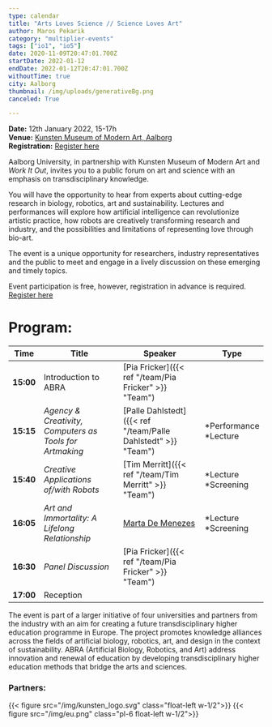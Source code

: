 ```yaml
---
type: calendar
title: "Arts Loves Science // Science Loves Art"
author: Maros Pekarik
category: "multiplier-events"
tags: ["io1", "io5"]
date: 2020-11-09T20:47:01.700Z
startDate: 2022-01-12
endDate: 2022-01-12T20:47:01.700Z
withoutTime: true
city: Aalborg
thumbnail: /img/uploads/generativeBg.png
canceled: True

---
```

**Date:** 12th January 2022, 15-17h\
**Venue:** [Kunsten Museum of Modern Art, Aalborg](https://goo.gl/maps/EHXqv3s21xHkwbrPA)\
**Registration:** [Register here](https://forms.office.com/pages/responsepage.aspx?id=Sbrb9QbOb0msPgzxQ2HZNGGQF6EnzCpLmHl4vVt0SDJUN0RMS1VJUlAzRThMWVFEUFFaQlpNU1Q1TC4u&web=1&wdLOR=c1AB347BA-5791-0A49-8E80-C11F040AF3A6)

Aalborg University, in partnership with Kunsten Museum of Modern Art and _Work It Out_, invites you to a public forum on art and science with an emphasis on transdisciplinary knowledge.

You will have the opportunity to hear from experts about cutting-edge research in biology, robotics, art and sustainability. Lectures and performances will explore how artificial intelligence can revolutionize artistic practice, how robots are creatively transforming research and industry, and the possibilities and limitations of representing love through bio-art.

The event is a unique opportunity for researchers, industry representatives and the public to meet and engage in a lively discussion on these emerging and timely topics.

Event participation is free, however, registration in advance is required. [Register here](https://forms.office.com/pages/responsepage.aspx?id=Sbrb9QbOb0msPgzxQ2HZNGGQF6EnzCpLmHl4vVt0SDJUN0RMS1VJUlAzRThMWVFEUFFaQlpNU1Q1TC4u&web=1&wdLOR=c1AB347BA-5791-0A49-8E80-C11F040AF3A6)

# Program:

| Time | Title | Speaker | Type |
|-------|------------------------|----|-|
| **15:00** | Introduction to ABRA  | [Pia Fricker]({{< ref "/team/Pia Fricker" >}} "Team")  |
| **15:15** | _Agency & Creativity, Computers as Tools for Artmaking_ | [Palle Dahlstedt]({{< ref "/team/Palle Dahlstedt" >}} "Team") | *Performance <br/> *Lecture |
| **15:40** | _Creative Applications of/with Robots_ | [Tim Merritt]({{< ref "/team/Tim Merritt" >}} "Team") | *Lecture <br> *Screening |
| **16:05** | _Art and Immortality: A Lifelong Relationship_ | [Marta De Menezes](https://martademenezes.com/) | *Lecture <br> *Screening |
| **16:30** | _Panel Discussion_ | [Pia Fricker]({{< ref "/team/Pia Fricker" >}} "Team")  |
| **17:00** | Reception                | |

The event is part of a larger initiative of four universities and partners from the industry with an aim for creating a future transdisciplinary higher education programme in Europe. The project promotes knowledge alliances across the fields of artificial biology, robotics, art, and design in the context of sustainability. ABRA (Artificial Biology, Robotics, and Art) address innovation and renewal of education by developing transdisciplinary higher education methods that bridge the arts and sciences.

### Partners:
{{< figure src="/img/kunsten_logo.svg" class="float-left w-1/2">}}
{{< figure src="/img/eu.png" class="pl-6 float-left w-1/2">}}
